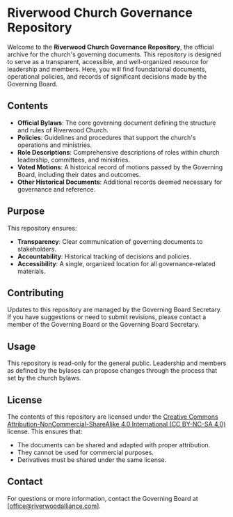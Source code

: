 # Riverwood Church Governance Repository

Welcome to the **Riverwood Church Governance Repository**, the official archive for the church's governing documents. This repository is designed to serve as a transparent, accessible, and well-organized resource for leadership and members. Here, you will find foundational documents, operational policies, and records of significant decisions made by the Governing Board.

## Contents
- **Official Bylaws**: The core governing document defining the structure and rules of Riverwood Church.
- **Policies**: Guidelines and procedures that support the church's operations and ministries.
- **Role Descriptions**: Comprehensive descriptions of roles within church leadership, committees, and ministries.
- **Voted Motions**: A historical record of motions passed by the Governing Board, including their dates and outcomes.
- **Other Historical Documents**: Additional records deemed necessary for governance and reference.

## Purpose
This repository ensures:
- **Transparency**: Clear communication of governing documents to stakeholders.
- **Accountability**: Historical tracking of decisions and policies.
- **Accessibility**: A single, organized location for all governance-related materials.

## Contributing
Updates to this repository are managed by the Governing Board Secretary. If you have suggestions or need to submit revisions, please contact a member of the Governing Board or the Governing Board Secretary.

## Usage
This repository is read-only for the general public. Leadership and members as defined by the bylases can propose changes through the process that set by the church bylaws.

## License
The contents of this repository are licensed under the [Creative Commons Attribution-NonCommercial-ShareAlike 4.0 International (CC BY-NC-SA 4.0)](https://creativecommons.org/licenses/by-nc-sa/4.0/) license. This ensures that:
- The documents can be shared and adapted with proper attribution.
- They cannot be used for commercial purposes.
- Derivatives must be shared under the same license.

## Contact
For questions or more information, contact the Governing Board at [office@riverwoodalliance.com].
